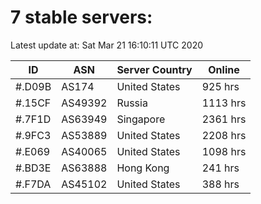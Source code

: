 # 7 stable servers:

Latest update at: Sat Mar 21 16:10:11 UTC 2020

| ID | ASN | Server Country | Online |
| -- | --- | -------------- | ------ |
| #.D09B | AS174 | United States | 925 hrs |
| #.15CF | AS49392 | Russia | 1113 hrs |
| #.7F1D | AS63949 | Singapore | 2361 hrs |
| #.9FC3 | AS53889 | United States | 2208 hrs |
| #.E069 | AS40065 | United States | 1098 hrs |
| #.BD3E | AS63888 | Hong Kong | 241 hrs |
| #.F7DA | AS45102 | United States | 388 hrs |

